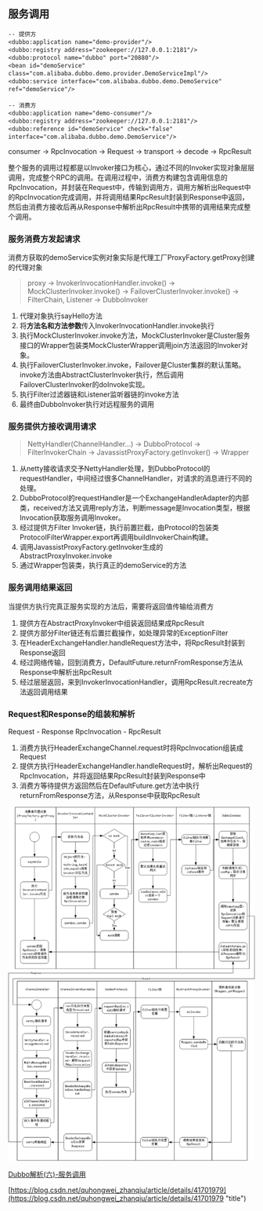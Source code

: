 

## 服务调用

```
-- 提供方
<dubbo:application name="demo-provider"/>
<dubbo:registry address="zookeeper://127.0.0.1:2181"/>
<dubbo:protocol name="dubbo" port="20880"/>
<bean id="demoService" class="com.alibaba.dubbo.demo.provider.DemoServiceImpl"/>
<dubbo:service interface="com.alibaba.dubbo.demo.DemoService" ref="demoService"/>

-- 消费方
<dubbo:application name="demo-consumer"/>
<dubbo:registry address="zookeeper://127.0.0.1:2181"/>
<dubbo:reference id="demoService" check="false" interface="com.alibaba.dubbo.demo.DemoService"/>
```

consumer -> RpcInvocation -> Request -> transport -> decode -> RpcResult

整个服务的调用过程都是以Invoker接口为核心，通过不同的Invoker实现对象层层调用，完成整个RPC的调用。在调用过程中，消费方构建包含调用信息的RpcInvocation，并封装在Request中，传输到调用方，调用方解析出Request中的RpcInvocation完成调用，并将调用结果RpcResult封装到Response中返回，然后由消费方接收后再从Response中解析出RpcResult中携带的调用结果完成整个调用。

### 服务消费方发起请求

消费方获取的demoService实例对象实际是代理工厂ProxyFactory.getProxy创建的代理对象

> proxy -> InvokerInvocationHandler.invoke() -> MockClusterInvoker.invoke() -> FailoverClusterInvoker.invoke() -> FilterChain, Listener -> DubboInvoker

1. 代理对象执行sayHello方法
2. 将**方法名和方法参数**传入InvokerInvocationHandler.invoke执行
3. 执行MockClusterInvoker.invoke方法，MockClusterInvoker是Cluster服务接口的Wrapper包装类MockClusterWrapper调用join方法返回的Invoker对象。
4. 执行FailoverClusterInvoker.invoke，Failover是Cluster集群的默认策略。invoke方法由AbstractClusterInvoker执行，然后调用FailoverClusterInvoker的doInvoke实现。
5. 执行Filter过滤器链和Listener监听器链的invoke方法
6. 最终由DubboInvoker执行对远程服务的调用


### 服务提供方接收调用请求

> NettyHandler(ChannelHandler...) -> DubboProtocol -> FilterInvokerChain -> JavassistProxyFactory.getInvoker() -> Wrapper

1. 从netty接收请求交予NettyHandler处理，到DubboProtocol的requestHandler，中间经过很多ChannelHandler，对请求的消息进行不同的处理。
2. DubboProtocol的requestHandler是一个ExchangeHandlerAdapter的内部类，received方法又调用reply方法，判断message是Invocation类型，根据Invocation获取服务调用Invoker。
3. 经过提供方Filter Invoker链，执行前置拦截，由Protocol的包装类ProtocolFilterWrapper.export再调用buildInvokerChain构建。
4. 调用JavassistProxyFactory.getInvoker生成的AbstractProxyInvoker.invoke
5. 通过Wrapper包装类，执行真正的demoService的方法


### 服务调用结果返回

当提供方执行完真正服务实现的方法后，需要将返回值传输给消费方

1. 提供方在AbstractProxyInvoker中组装返回结果成RpcResult
2. 提供方部分Filter链还有后置拦截操作，如处理异常的ExceptionFilter
3. 在HeaderExchangeHandler.handleRequest方法中，将RpcResult封装到Response返回
4. 经过网络传输，回到消费方，DefaultFuture.returnFromResponse方法从Response中解析出RpcResult
5. 经过层层返回，来到InvokerInvocationHandler，调用RpcResult.recreate方法返回调用结果

### Request和Response的组装和解析

Request - Response
RpcInvocation - RpcResult

1. 消费方执行HeaderExchangeChannel.request时将RpcInvocation组装成Request
2. 提供方执行HeaderExchangeHandler.handleRequest时，解析出Request的RpcInvocation，并将返回结果RpcResult封装到Response中
3. 消费方等待提供方返回然后在DefaultFuture.get方法中执行returnFromResponse方法，从Response中获取RpcResult

![altText](./img/dubbo-consumer-invoke-provider.png "title") 

[Dubbo解析(六)-服务调用](https://my.oschina.net/u/2377110/blog/1857642 "title") 

[https://blog.csdn.net/quhongwei_zhanqiu/article/details/41701979](https://blog.csdn.net/quhongwei_zhanqiu/article/details/41701979 "title") 

